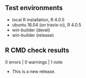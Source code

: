 ## Test environments
* local R installation, R 4.0.5
* ubuntu 16.04 (on travis-ci), R 4.0.5
* win-builder (devel)
* win-builder (release)

## R CMD check results

0 errors | 0 warnings | 1 note

* This is a new release.
